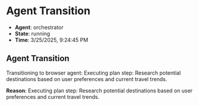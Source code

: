 # Agent Transition

- **Agent**: orchestrator
- **State**: running
- **Time**: 3/25/2025, 9:24:45 PM

## Agent Transition

Transitioning to browser agent: Executing plan step: Research potential destinations based on user preferences and current travel trends.

**Reason**: Executing plan step: Research potential destinations based on user preferences and current travel trends.

